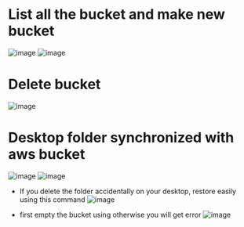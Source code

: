 # List all the bucket and make new bucket

![image](https://user-images.githubusercontent.com/85761276/199917274-87fd31b6-b76a-435c-9eb3-4457ecd4fd27.png)
![image](https://user-images.githubusercontent.com/85761276/199917365-61159405-d3ad-49e0-b64a-952a71ee3ebb.png)


# Delete bucket
![image](https://user-images.githubusercontent.com/85761276/199917659-6f187804-4038-49e6-b2ee-969b1c4ae3b9.png)


# Desktop folder synchronized with aws bucket

![image](https://user-images.githubusercontent.com/85761276/199918830-c597fb87-aaae-4fcb-b2e1-8c95529d177b.png)
![image](https://user-images.githubusercontent.com/85761276/199918896-83d329f6-70a9-4b5a-bb8d-b90af9edbba2.png)



- If you delete the folder accidentally on your desktop, restore easily using this command
 ![image](https://user-images.githubusercontent.com/85761276/199919464-6c4a7fff-5e91-4ea0-83e5-7af52edcdfba.png)


- first empty the bucket using otherwise you will get error
![image](https://user-images.githubusercontent.com/85761276/199919844-68012f4e-2ee7-476b-8556-785c4de695e6.png)
